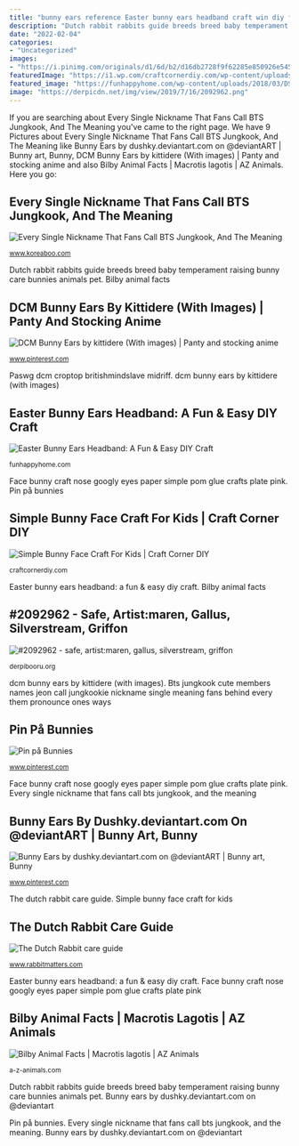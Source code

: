 ```yaml
---
title: "bunny ears reference Easter bunny ears headband craft win diy flower coordinating matching talk outfit child ll need funhappyhome"
description: "Dutch rabbit rabbits guide breeds breed baby temperament raising bunny care bunnies animals pet"
date: "2022-02-04"
categories:
- "Uncategorized"
images:
- "https://i.pinimg.com/originals/d1/6d/b2/d16db2728f9f62285e850926e545e21d.jpg"
featuredImage: "https://i1.wp.com/craftcornerdiy.com/wp-content/uploads/2020/04/bunny-face-3.jpg?fit=683%2C1024"
featured_image: "https://funhappyhome.com/wp-content/uploads/2018/03/DSC_0388.jpg"
image: "https://derpicdn.net/img/view/2019/7/16/2092962.png"
---
```


If you are searching about Every Single Nickname That Fans Call BTS Jungkook, And The Meaning you've came to the right page. We have 9 Pictures about Every Single Nickname That Fans Call BTS Jungkook, And The Meaning like Bunny Ears by dushky.deviantart.com on @deviantART | Bunny art, Bunny, DCM Bunny Ears by kittidere (With images) | Panty and stocking anime and also Bilby Animal Facts | Macrotis lagotis | AZ Animals. Here you go:

## Every Single Nickname That Fans Call BTS Jungkook, And The Meaning

![Every Single Nickname That Fans Call BTS Jungkook, And The Meaning](https://lh3.googleusercontent.com/KVWp5CnQBCl3XX-Fz7gSyyrn2o_3vC_6gUTWqY9V0bei-OEO0U3H59NfuTYKEj2kiOm6pW-5NvPZaygu-5o99SlxcLz1pFtFMg=w1600-rj "Bts jungkook cute members names jeon call jungkookie nickname single meaning fans behind every them pronounce ones ways")

<small>www.koreaboo.com</small>

Dutch rabbit rabbits guide breeds breed baby temperament raising bunny care bunnies animals pet. Bilby animal facts

## DCM Bunny Ears By Kittidere (With Images) | Panty And Stocking Anime

![DCM Bunny Ears by kittidere (With images) | Panty and stocking anime](https://i.pinimg.com/736x/de/01/d4/de01d431ae6fd23055c8520409d959cf.jpg "Bilby animal facts")

<small>www.pinterest.com</small>

Paswg dcm croptop britishmindslave midriff. dcm bunny ears by kittidere (with images)

## Easter Bunny Ears Headband: A Fun &amp; Easy DIY Craft

![Easter Bunny Ears Headband: A Fun &amp; Easy DIY Craft](https://funhappyhome.com/wp-content/uploads/2018/03/DSC_0388.jpg "Bunny ears by dushky.deviantart.com on @deviantart")

<small>funhappyhome.com</small>

Face bunny craft nose googly eyes paper simple pom glue crafts plate pink. Pin på bunnies

## Simple Bunny Face Craft For Kids | Craft Corner DIY

![Simple Bunny Face Craft For Kids | Craft Corner DIY](https://i1.wp.com/craftcornerdiy.com/wp-content/uploads/2020/04/bunny-face-3.jpg?fit=683%2C1024 "Easter bunny ears headband craft win diy flower coordinating matching talk outfit child ll need funhappyhome")

<small>craftcornerdiy.com</small>

Easter bunny ears headband: a fun &amp; easy diy craft. Bilby animal facts

## #2092962 - Safe, Artist:maren, Gallus, Silverstream, Griffon

![#2092962 - safe, artist:maren, gallus, silverstream, griffon](https://derpicdn.net/img/view/2019/7/16/2092962.png "Dutch rabbit rabbits guide breeds breed baby temperament raising bunny care bunnies animals pet")

<small>derpibooru.org</small>

dcm bunny ears by kittidere (with images). Bts jungkook cute members names jeon call jungkookie nickname single meaning fans behind every them pronounce ones ways

## Pin På Bunnies

![Pin på Bunnies](https://i.pinimg.com/originals/d1/6d/b2/d16db2728f9f62285e850926e545e21d.jpg "Bts jungkook cute members names jeon call jungkookie nickname single meaning fans behind every them pronounce ones ways")

<small>www.pinterest.com</small>

Face bunny craft nose googly eyes paper simple pom glue crafts plate pink. Every single nickname that fans call bts jungkook, and the meaning

## Bunny Ears By Dushky.deviantart.com On @deviantART | Bunny Art, Bunny

![Bunny Ears by dushky.deviantart.com on @deviantART | Bunny art, Bunny](https://i.pinimg.com/originals/53/65/7c/53657c80c1922ad472b15c8d8cf9064a.jpg "Paswg dcm croptop britishmindslave midriff")

<small>www.pinterest.com</small>

The dutch rabbit care guide. Simple bunny face craft for kids

## The Dutch Rabbit Care Guide

![The Dutch Rabbit care guide](http://www.rabbitmatters.com/images/xdutchrabbit1.jpg.pagespeed.ic.oeOw6yUHxg.jpg "Bunny ears by dushky.deviantart.com on @deviantart")

<small>www.rabbitmatters.com</small>

Easter bunny ears headband: a fun &amp; easy diy craft. Face bunny craft nose googly eyes paper simple pom glue crafts plate pink

## Bilby Animal Facts | Macrotis Lagotis | AZ Animals

![Bilby Animal Facts | Macrotis lagotis | AZ Animals](https://a-z-animals.com/media/2021/06/Bilby-header.jpg "Bilby animal facts")

<small>a-z-animals.com</small>

Dutch rabbit rabbits guide breeds breed baby temperament raising bunny care bunnies animals pet. Bunny ears by dushky.deviantart.com on @deviantart

Pin på bunnies. Every single nickname that fans call bts jungkook, and the meaning. Bunny ears by dushky.deviantart.com on @deviantart
